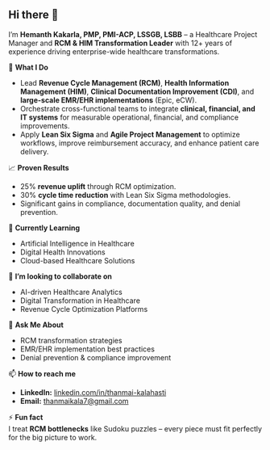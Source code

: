 ## Hi there 👋  

I’m **Hemanth Kakarla, PMP, PMI-ACP, LSSGB, LSBB** – a Healthcare Project Manager and **RCM & HIM Transformation Leader** with 12+ years of experience driving enterprise-wide healthcare transformations.  

💼 **What I Do**  
- Lead **Revenue Cycle Management (RCM)**, **Health Information Management (HIM)**, **Clinical Documentation Improvement (CDI)**, and **large-scale EMR/EHR implementations** (Epic, eCW).  
- Orchestrate cross-functional teams to integrate **clinical, financial, and IT systems** for measurable operational, financial, and compliance improvements.  
- Apply **Lean Six Sigma** and **Agile Project Management** to optimize workflows, improve reimbursement accuracy, and enhance patient care delivery.  

📈 **Proven Results**  
- 25% **revenue uplift** through RCM optimization.  
- 30% **cycle time reduction** with Lean Six Sigma methodologies.  
- Significant gains in compliance, documentation quality, and denial prevention.  

🌱 **Currently Learning**  
- Artificial Intelligence in Healthcare  
- Digital Health Innovations  
- Cloud-based Healthcare Solutions  

👯 **I’m looking to collaborate on**  
- AI-driven Healthcare Analytics  
- Digital Transformation in Healthcare  
- Revenue Cycle Optimization Platforms  

💬 **Ask Me About**  
- RCM transformation strategies  
- EMR/EHR implementation best practices  
- Denial prevention & compliance improvement  

📫 **How to reach me**  
- **LinkedIn:** [linkedin.com/in/thanmai-kalahasti](https://www.linkedin.com/in/thanmai-kalahasti)  
- **Email:** thanmaikala7@gmail.com  

⚡ **Fun fact**  
I treat **RCM bottlenecks** like Sudoku puzzles – every piece must fit perfectly for the big picture to work.  
